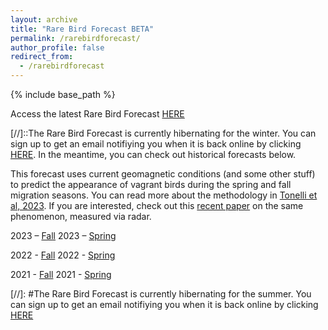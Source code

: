 ```yaml
---
layout: archive
title: "Rare Bird Forecast BETA"
permalink: /rarebirdforecast/
author_profile: false
redirect_from:
  - /rarebirdforecast
---
```


{% include base_path %}

Access the latest Rare Bird Forecast [HERE](http://bentonelli.github.io/vagr_db.html)

[//]::The Rare Bird Forecast is currently hibernating for the winter. You can sign up to get an email notifiying you when it is back online by clicking [HERE](https://forms.gle/ydVA9uBCN3M1idFW9). In the meantime, you can check out historical forecasts below.

This forecast uses current geomagnetic conditions (and some other stuff) to predict the appearance of vagrant birds during the spring and fall migration seasons. You can read more about the methodology in [Tonelli et al, 2023](https://www.nature.com/articles/s41598-022-26586-0). If you are interested, check out this [recent paper](https://www.pnas.org/doi/10.1073/pnas.2306317120) on the same phenomenon, measured via radar.

2023 – [Fall](http://bentonelli.github.io/vagr_historical_f_23.html)
2023 – [Spring](http://bentonelli.github.io/vagr_historical_s_23.html)

2022 - [Fall](http://bentonelli.github.io/vagr_historical_f_22.html)
2022 - [Spring](http://bentonelli.github.io/vagr_historical_s_22.html)

2021 - [Fall](http://bentonelli.github.io/vagr_historical_f_21.html)
2021 - [Spring](http://bentonelli.github.io/vagr_historical_s_21.html)

[//]: #The Rare Bird Forecast is currently hibernating for the summer. You can sign up to get an email notifiying you when it is back online by clicking [HERE](https://forms.gle/ydVA9uBCN3M1idFW9)

